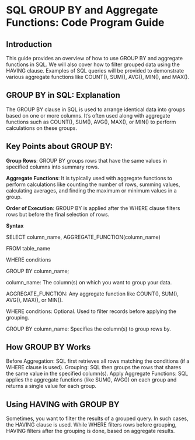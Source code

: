 # SQL GROUP BY and Aggregate Functions: Code Program Guide
## Introduction

This guide provides an overview of how to use GROUP BY and aggregate functions in SQL. We will also cover how to filter grouped data using the HAVING clause.
Examples of SQL queries will be provided to demonstrate various aggregate functions like COUNT(), SUM(), AVG(), MIN(), and MAX().

## GROUP BY in SQL: Explanation

The GROUP BY clause in SQL is used to arrange identical data into groups based on one or more columns. It’s often used along with aggregate functions such as COUNT(), SUM(), AVG(), MAX(), or MIN() to perform calculations on these groups.

## Key Points about GROUP BY:

**Group Rows**: GROUP BY groups rows that have the same values in specified columns into summary rows.

**Aggregate Functions**: It is typically used with aggregate functions to perform calculations like counting the number of rows, summing values, calculating averages, and finding the maximum or minimum values in a group.

**Order of Execution**: GROUP BY is applied after the WHERE clause filters rows but before the final selection of rows.

**Syntax**

SELECT column_name, AGGREGATE_FUNCTION(column_name)

FROM table_name

WHERE conditions

GROUP BY column_name;

column_name: The column(s) on which you want to group your data.

AGGREGATE_FUNCTION: Any aggregate function like COUNT(), SUM(), AVG(), MAX(), or MIN().

WHERE conditions: Optional. Used to filter records before applying the grouping.

GROUP BY column_name: Specifies the column(s) to group rows by.

## How GROUP BY Works

Before Aggregation: SQL first retrieves all rows matching the conditions (if a WHERE clause is used).
Grouping: SQL then groups the rows that shares the same value in the specified column(s).
Apply Aggregate Functions: SQL applies the aggregate functions (like SUM(), AVG()) on each group and returns a single value for each group.

## Using HAVING with GROUP BY

Sometimes, you want to filter the results of a grouped query. In such cases, the HAVING clause is used. While WHERE filters rows before grouping, HAVING filters after the grouping is done, based on aggregate results.







